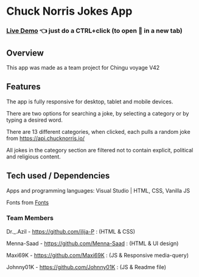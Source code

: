 # Chuck Norris Jokes App

### [Live Demo](https://chingu-voyages.github.io/v42-toucans-team-05/) :point_left: just do a CTRL+click (to open :link: in a new tab)

## Overview

This app was made as a team project for Chingu voyage V42

## Features

The app is fully responsive for desktop, tablet and mobile devices.

There are two options for searching a joke, by selecting a category or by typing a desired word.

There are 13 different categories, when clicked, each pulls a random joke from https://api.chucknorris.io/

All jokes in the category section are filtered not to contain explicit, political and religious content.

## Tech used / Dependencies

Apps and programming languages: Visual Studio | HTML, CSS, Vanilla JS

Fonts from [Fonts](https://fonts.googleapis.com/css2?family=Poppins:wght@400;700&display=swap)

### Team Members

Dr._.Azil - https://github.com/ilija-P : (HTML & CSS)

Menna-Saad - https://github.com/Menna-Saad : (HTML & UI design)

Maxi69K - https://github.com/Maxi69K : (JS & Responsive media-query)

Johnny01K - https://github.com/Johnny01K : (JS & Readme file)
